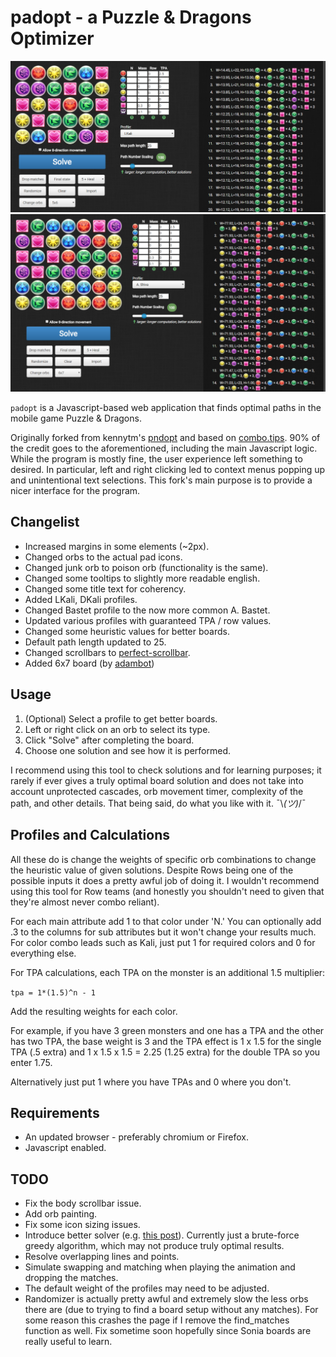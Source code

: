 padopt - a Puzzle & Dragons Optimizer
=====================================

![Screenshot](screenshot1.png)
![Screenshot](screenshot2.png)

`padopt` is a Javascript-based web application that finds optimal paths in the mobile game Puzzle & Dragons.

Originally forked from kennytm's [pndopt](https://github.com/kennytm/pndopt) and based on [combo.tips](http://combo.tips). 90% of the credit goes to the aforementioned, including the main Javascript logic. While the program is mostly fine, the user experience left something to desired. In particular, left and right clicking led to context menus popping up and unintentional text selections. This fork's main purpose is to provide a nicer interface for the program.

Changelist
----------

* Increased margins in some elements (~2px).
* Changed orbs to the actual pad icons.
* Changed junk orb to poison orb (functionality is the same).
* Changed some tooltips to slightly more readable english.
* Changed some title text for coherency.
* Added LKali, DKali profiles.
* Changed Bastet profile to the now more common A. Bastet.
* Updated various profiles with guaranteed TPA / row values.
* Changed some heuristic values for better boards.
* Default path length updated to 25.
* Changed scrollbars to [perfect-scrollbar](https://github.com/noraesae/perfect-scrollbar).
* Added 6x7 board (by [adambot](https://github.com/adambot))

Usage
-----

1. (Optional) Select a profile to get better boards.
2. Left or right click on an orb to select its type.
3. Click "Solve" after completing the board.
4. Choose one solution and see how it is performed.

I recommend using this tool to check solutions and for learning purposes; it rarely if ever gives a truly optimal board solution and does not take into account unprotected cascades, orb movement timer, complexity of the path, and other details. That being said, do what you like with it.  ¯\\_(ツ)_/¯

Profiles and Calculations
-------------------------

All these do is change the weights of specific orb combinations to change the heuristic value of given solutions. Despite Rows being one of the possible inputs it does a pretty awful job of doing it. I wouldn't recommend using this tool for Row teams (and honestly you shouldn't need to given that they're almost never combo reliant).

For each main attribute add 1 to that color under 'N.' You can optionally add .3 to the columns for sub attributes but it won't change your results much. For color combo leads such as Kali, just put 1 for required colors and 0 for everything else.

For TPA calculations, each TPA on the monster is an additional 1.5 multiplier:

`tpa = 1*(1.5)^n - 1`

Add the resulting weights for each color.

For example, if you have 3 green monsters and one has a TPA and the other has two TPA, the base weight is 3 and the TPA effect is 1 x 1.5 for the single TPA (.5 extra) and 1 x 1.5 x 1.5 = 2.25 (1.25 extra) for the double TPA so you enter 1.75.

Alternatively just put 1 where you have TPAs and 0 where you don't.

Requirements
------------

* An updated browser - preferably chromium or Firefox.
* Javascript enabled.

TODO
----

* Fix the body scrollbar issue.
* Add orb painting.
* Fix some icon sizing issues.
* Introduce better solver (e.g. [this post](http://puzzleanddragonsforum.com/showthread.php?tid=1603&pid=6263#pid6263)). Currently just a brute-force greedy algorithm, which may not produce truly optimal results.
* Resolve overlapping lines and points.
* Simulate swapping and matching when playing the animation and dropping the matches.
* The default weight of the profiles may need to be adjusted.
* Randomizer is actually pretty awful and extremely slow the less orbs there are (due to trying to find a board setup without any matches). For some reason this crashes the page if I remove the find_matches function as well. Fix sometime soon hopefully since Sonia boards are really useful to learn.
